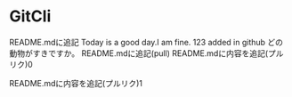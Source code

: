 # GitCli
README.mdに追記
Today is a good day.I am fine. 
123 added in github
どの動物がすきですか。
README.mdに追記(pull)
README.mdに内容を追記(プルリク)0

README.mdに内容を追記(プルリク)1

